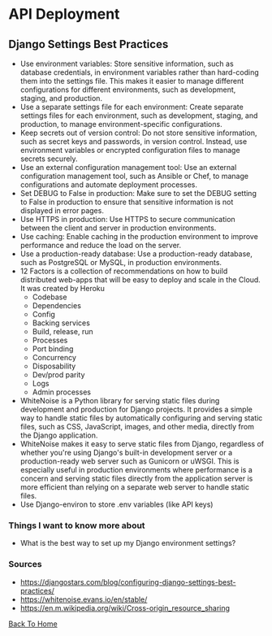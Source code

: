 # API Deployment

## Django Settings Best Practices

- Use environment variables: Store sensitive information, such as database credentials, in environment variables rather than hard-coding them into the settings file. This makes it easier to manage different configurations for different environments, such as development, staging, and production.
- Use a separate settings file for each environment: Create separate settings files for each environment, such as development, staging, and production, to manage environment-specific configurations.
- Keep secrets out of version control: Do not store sensitive information, such as secret keys and passwords, in version control. Instead, use environment variables or encrypted configuration files to manage secrets securely.
- Use an external configuration management tool: Use an external configuration management tool, such as Ansible or Chef, to manage configurations and automate deployment processes.
- Set DEBUG to False in production: Make sure to set the DEBUG setting to False in production to ensure that sensitive information is not displayed in error pages.
- Use HTTPS in production: Use HTTPS to secure communication between the client and server in production environments.
- Use caching: Enable caching in the production environment to improve performance and reduce the load on the server.
- Use a production-ready database: Use a production-ready database, such as PostgreSQL or MySQL, in production environments.
- 12 Factors is a collection of recommendations on how to build distributed web-apps that will be easy to deploy and scale in the Cloud. It was created by Heroku
  - Codebase
  - Dependencies
  - Config
  - Backing services
  - Build, release, run
  - Processes
  - Port binding
  - Concurrency
  - Disposability
  - Dev/prod parity
  - Logs
  - Admin processes
- WhiteNoise is a Python library for serving static files during development and production for Django projects. It provides a simple way to handle static files by automatically configuring and serving static files, such as CSS, JavaScript, images, and other media, directly from the Django application.
- WhiteNoise makes it easy to serve static files from Django, regardless of whether you're using Django's built-in development server or a production-ready web server such as Gunicorn or uWSGI. This is especially useful in production environments where performance is a concern and serving static files directly from the application server is more efficient than relying on a separate web server to handle static files.
- Use Django-environ to store .env variables (like API keys)

### Things I want to know more about

- What is the best way to set up my Django environment settings?

### Sources

- <https://djangostars.com/blog/configuring-django-settings-best-practices/>
- <https://whitenoise.evans.io/en/stable/>
- <https://en.m.wikipedia.org/wiki/Cross-origin_resource_sharing>

[Back To Home](../README.md)